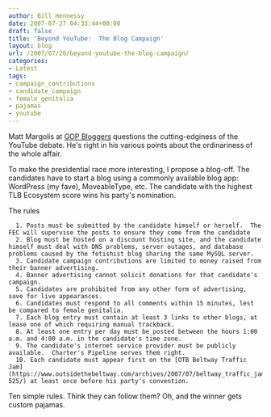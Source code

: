 ```yaml
---
author: Bill Hennessy
date: 2007-07-27 04:33:44+00:00
draft: false
title: 'Beyond YouTube:  The Blog Campaign'
layout: blog
url: /2007/07/26/beyond-youtube-the-blog-campaign/
categories:
- Latest
tags:
- campaign_contributions
- candidate_campaign
- female_genitalia
- pajamas
- youtube
---
```


Matt Margolis at [GOP Bloggers](https://www.gopbloggers.org/mt/archives/005007.php) questions the cutting-edginess of the YouTube debate.  He's right in his various points about the ordinariness of the whole affair.

To make the presidential race more interesting, I propose a blog-off.  The candidates have to start a blog using a commonly available blog app:  WordPress (my fave), MoveableType, etc.  The candidate with the highest TLB Ecosystem score wins his party's nomination.

The rules



	  1. Posts must be submitted by the candidate himself or herself.  The FEC will supervise the posts to ensure they come from the candidate
	  2. Blog must be hosted on a discount hosting site, and the candidate himself must deal with DNS problems, server outages, and database problems caused by the fetishist blog sharing the same MySQL server.
	  3. Candidate campaign contributions are limited to money raised from their banner advertising.
	  4. Banner advertising cannot solicit donations for that candidate's campaign.
	  5. Candidates are prohibited from any other form of advertising, save for live appearances.
	  6. Candidates must respond to all comments within 15 minutes, lest be compared to female genitalia.
	  7. Each blog entry must contain at least 3 links to other blogs, at lease one of which requiring manual trackback.
	  8. At least one entry per day must be posted between the hours 1:00 a.m. and 4:00 a.m. in the candidate's time zone.
	  9. The candidate's internet service provider must be publicly available.  Charter's Pipeline serves them right.
	  10. Each candidate must appear first on the [OTB Beltway Traffic Jam](https://www.outsidethebeltway.com/archives/2007/07/beltway_traffic_jam-525/) at least once before his party's convention.

Ten simple rules.  Think they can follow them?  Oh, and the winner gets custom pajamas.


